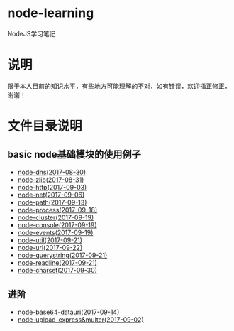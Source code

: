 # node-learning
NodeJS学习笔记

# 说明
限于本人目前的知识水平，有些地方可能理解的不对，如有错误，欢迎指正修正，谢谢！

# 文件目录说明
## basic node基础模块的使用例子
- [node-dns(2017-08-30)](https://github.com/mvpzx/node-learning/tree/master/basic/node-dns)
- [node-zlib(2017-08-31)](https://github.com/mvpzx/node-learning/tree/master/basic/node-zlib)
- [node-http(2017-09-03)](https://github.com/mvpzx/node-learning/tree/master/basic/node-http)
- [node-net(2017-09-06)](https://github.com/mvpzx/node-learning/tree/master/basic/node-net)
- [node-path(2017-09-13)](https://github.com/mvpzx/node-learning/tree/master/basic/node-path)
- [node-process(2017-09-18)](https://github.com/mvpzx/node-learning/tree/master/basic/node-process)
- [node-cluster(2017-09-19)](https://github.com/mvpzx/node-learning/tree/master/basic/node-cluster)
- [node-console(2017-09-19)](https://github.com/mvpzx/node-learning/tree/master/basic/node-console)
- [node-events(2017-09-19)](https://github.com/mvpzx/node-learning/tree/master/basic/node-events)
- [node-util(2017-09-21)](https://github.com/mvpzx/node-learning/tree/master/basic/node-util)
- [node-url(2017-09-22)](https://github.com/mvpzx/node-learning/tree/master/basic/node-url)
- [node-querystring(2017-09-21)](https://github.com/mvpzx/node-learning/tree/master/basic/node-querystring)
- [node-readline(2017-09-21)](https://github.com/mvpzx/node-learning/tree/master/basic/node-readline)
- [node-charset(2017-09-30)](https://github.com/mvpzx/node-learning/tree/master/basic/node-charset)

## 进阶
- [node-base64-datauri(2017-09-14)](https://github.com/mvpzx/node-learning/tree/master/advance/node-base64-datauri)
- [node-upload-express&multer(2017-09-02)](https://github.com/mvpzx/node-learning/tree/master/advance/node-upload-express%26multer)
